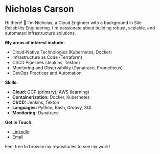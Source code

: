 # Nicholas Carson

Hi there! 👋 I'm Nicholas, a Cloud Engineer with a background in Site Reliability Engineering. I'm passionate about building robust, scalable, and automated infrastructure solutions.

**My areas of interest include:**

*   Cloud-Native Technologies (Kubernetes, Docker)
*   Infrastructure as Code (Terraform)
*   CI/CD Pipelines (Jenkins, Tekton)
*   Monitoring and Observability (Dynatrace, Prometheus)
*   DevOps Practices and Automation

**Skills:**

*   **Cloud:** GCP (primary), AWS (learning)
*   **Containerization:** Docker, Kubernetes
*   **CI/CD:** Jenkins, Tekton
*   **Languages:** Python, Bash, Groovy, SQL
*   **Monitoring:** Dynatrace

**Get in Touch:**

*   [LinkedIn](www.linkedin.com/in/nicholas-carson-2115501ba)
*   [Email](nicholaschristiancarson@gmail.com)

Feel free to browse my repositories to see my work!

<!---
pogman1234/pogman1234 is a ✨ special ✨ repository because its `README.md` (this file) appears on your GitHub profile.
You can click the Preview link to take a look at your changes.
--->
